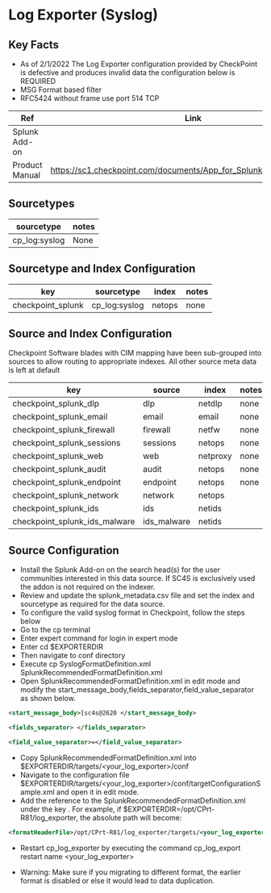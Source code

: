# Log Exporter (Syslog)

## Key Facts

* As of 2/1/2022 The Log Exporter configuration provided by CheckPoint is defective and produces invalid data the configuration below is REQUIRED
* MSG Format based filter
* RFC5424 without frame use port 514 TCP

| Ref            | Link                                                                                                    |
|----------------|---------------------------------------------------------------------------------------------------------|
| Splunk Add-on  |                                                                       |
| Product Manual | <https://sc1.checkpoint.com/documents/App_for_Splunk/html_frameset.htm> |

## Sourcetypes

| sourcetype     | notes                                                                                                   |
|----------------|---------------------------------------------------------------------------------------------------------|
| cp_log:syslog  | None                                                                                                    |

## Sourcetype and Index Configuration

| key            | sourcetype     | index          | notes          |
|----------------|----------------|----------------|----------------|
| checkpoint_splunk         | cp_log:syslog         | netops          | none           |

## Source and Index Configuration

Checkpoint Software blades with CIM mapping have been sub-grouped into sources
to allow routing to appropriate indexes. All other source meta data is left at default

| key            | source     | index          | notes          |
|----------------|----------------|----------------|----------------|
| checkpoint_splunk_dlp         | dlp         | netdlp          | none           |
| checkpoint_splunk_email         | email         | email          | none           |
| checkpoint_splunk_firewall         | firewall         | netfw          | none           |
| checkpoint_splunk_sessions         | sessions         | netops          | none           |
| checkpoint_splunk_web         | web         | netproxy          | none           |
| checkpoint_splunk_audit         | audit         | netops         | none         |
| checkpoint_splunk_endpoint         | endpoint         | netops         | none         |
| checkpoint_splunk_network         | network         | netops         |
| checkpoint_splunk_ids | ids | netids |
| checkpoint_splunk_ids_malware | ids_malware | netids |

## Source Configuration

* Install the Splunk Add-on on the search head(s) for the user communities interested in this data source. If SC4S is exclusively used the addon is not required on the indexer.
* Review and update the splunk_metadata.csv file and set the index and sourcetype as required for the data source.
* To configure the valid syslog format in Checkpoint, follow the steps below
* Go to the cp terminal
* Enter expert command for login in expert mode
* Enter cd $EXPORTERDIR
* Then navigate to conf directory
* Execute cp SyslogFormatDefinition.xml SplunkRecommendedFormatDefinition.xml
* Open SplunkRecommendedFormatDefinition.xml in edit mode and modify the start_message_body,fields_separator,field_value_separator as shown below.

```xml
<start_message_body>[sc4s@2620 </start_message_body>
```

```xml
<fields_separator> </fields_separator>
```

```xml
<field_value_separator>=</field_value_separator>
```

* Copy SplunkRecommendedFormatDefinition.xml into $EXPORTERDIR/targets/<your_log_exporter>/conf
* Navigate to the configuration file $EXPORTERDIR/targets/<your_log_exporter>/conf/targetConfigurationSample.xml and open it in edit mode.
* Add the reference to the SplunkRecommendedFormatDefinition.xml under the key <formatHeaderFile>. For example, if $EXPORTERDIR=/opt/CPrt-R81/log_exporter, the absolute path will become:  

```xml
<formatHeaderFile>/opt/CPrt-R81/log_exporter/targets/<your_log_exporter>/conf/SplunkRecommendedFormatDefinition.xml</formatHeaderFile>
```

* Restart cp_log_exporter by executing the command cp_log_export restart name <your_log_exporter>

* Warning: Make sure if you migrating to different format, the earlier format is disabled or else it would lead to data duplication.

